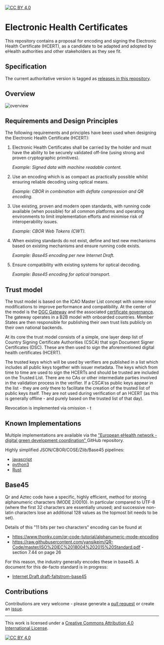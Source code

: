 [![CC BY 4.0][cc-by-shield]][cc-by]

# Electronic Health Certificates

This repository contains a proposal for encoding and signing the Electronic Health Certificate (HCERT), as a candidate to be adapted and adopted by eHealth authorities and other stakeholders as they see fit.


## Specification

The current authoritative version is tagged as [releases in this repository](https://github.com/ehn-digital-green-development/hcert-spec/releases).

## Overview

![overview](overview.png)

## Requirements and Design Principles

The following requirements and principles have been used when designing the Electronic Health Certificate (HCERT):

  1. Electronic Health Certificates shall be carried by the holder and must have the ability to be securely validated off-line (using strong and proven cryptographic primitives).

     *Example: Signed data with machine readable content.*

  2. Use an encoding which is as compact as practically possible whilst ensuring reliable decoding using optical means.

     *Example: CBOR in combination with deflate compression and QR encoding.*

  3. Use existing, proven and modern open standards, with running code available (when possible) for all common platforms and operating environments to limit implementation efforts and minimise risk of interoperability issues.

     *Example: CBOR Web Tokens (CWT).*

  4. When existing standards do not exist, define and test new mechanisms based on existing mechanisms and ensure running code exists.

     *Example: Base45 encoding per new Internet Draft.*

  5. Ensure compatibility with existing systems for optical decoding.

     *Example: Base45 encoding for optical transport.*

## Trust model

The trust model is based on the ICAO Master List concept with some minor modifications to improve performance and compatibility. At the center of the model is the [DGC Gateway](https://github.com/eu-digital-green-certificates/dgc-gateway) and the associated [certificate governance](https://github.com/eu-digital-green-certificates/dgc-overview/blob/main/guides/certificate-governance.md). The gateway operates in a B2B model with onboarded countries. Member States are then responsible for publishing their own trust lists publicly on their own national backends.

At its core the trust model consists of a simple, one layer deep list of Country Signing Certificate Authorities (CSCA) that sign Document Signer Certificates (DSC). These are then used to sign the aforementioned digital health certificates (HCERT).

The trusted keys which will be used by verifiers are published in a list which includes all public keys together with issuer metadata. The keys which from time to time are used to sign the HCERTs and should be trusted are included on the Trusted List. There are no CAs or other intermediate parties involved in the validation process in the verifier. If a CSCA'ss public keys appear in the list - they are _only_ there to facilitate the creation of the trusted list of public keys itself. They are not used during verification of an HCERT (as this is generally offline - and purely based on the trusted list of that day).

Revocation is implemented via omission - t

## Known Implementations

Multiple implementations are available via the ["European eHealth network - digital green development coordination"
](https://github.com/ehn-dcc-development) GitHub repository. 

Highly simplified JSON/CBOR/COSE/Zlib/Base45 pipelines:

- [javascript](https://github.com/ehn-dcc-development/ehn-sign-verify-javascript-trivial)
- [python3](https://github.com/ehn-dcc-development/ehn-sign-verify-python-trivial)
- [Rust](https://github.com/rust-italia/dgc)

## Base45

Qr and Aztec code have a specific, highly efficient, method for storing alphanumeric characters (MODE 2/0010). In particular compared to UTF-8 (where the first 32 characters are essentially unused; and successive non-latin characters lose an additional 128 values as the topmost bit needs to be set).

Details of this "11 bits per two characters" encoding can be found at

- https://www.thonky.com/qr-code-tutorial/alphanumeric-mode-encoding
-	https://raw.githubusercontent.com/yansikeim/QR-Code/master/ISO%20IEC%2018004%202015%20Standard.pdf - section 7.44 on page 26

For this reason, the industry generally encodes these in base45. A document for this de-facto standard is in progress:

- [Internet Draft draft-faltstrom-base45](https://datatracker.ietf.org/doc/draft-faltstrom-base45)

## Contributions

Contributions are very welcome - please generate a [pull request](https://github.com/ehn-dcc-development/hcert-spec/pulls) or create an [issue](https://github.com/ehn-dcc-development/hcert-spec/issues).

_________________

This work is licensed under a [Creative Commons Attribution 4.0 International License][cc-by].

[![CC BY 4.0][cc-by-image]][cc-by]

[cc-by]: http://creativecommons.org/licenses/by/4.0/
[cc-by-image]: https://i.creativecommons.org/l/by/4.0/88x31.png
[cc-by-shield]: https://img.shields.io/badge/License-CC%20BY%204.0-lightgrey.svg
> 
